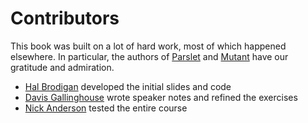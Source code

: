 # Contributors
This book was built on a lot of hard work, most of which happened elsewhere. In particular, the authors of [Parslet](https://github.com/kschiess) and [Mutant](https://github.com/mbj) have our gratitude and admiration.

* [Hal Brodigan](https://github.com/postmodern) developed the initial slides and code
* [Davis Gallinghouse](https://twitter.com/dgalling) wrote speaker notes and refined the exercises
* [Nick Anderson](https://github.com/PoppySeedPlehzr)  tested the entire course
